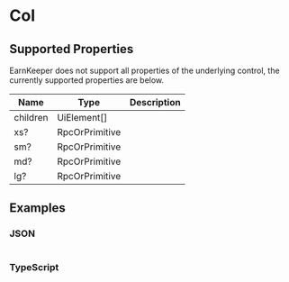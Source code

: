 # Col

## Supported Properties

EarnKeeper does not support all properties of the underlying control, the currently supported properties are below.

| Name     | Type           | Description |
| -------- | -------------- | ----------- |
| children | UiElement\[]   |             |
| xs?      | RpcOrPrimitive |             |
| sm?      | RpcOrPrimitive |             |
| md?      | RpcOrPrimitive |             |
| lg?      | RpcOrPrimitive |             |

## Examples

### JSON

```json
```

### TypeScript

```javascript
```
